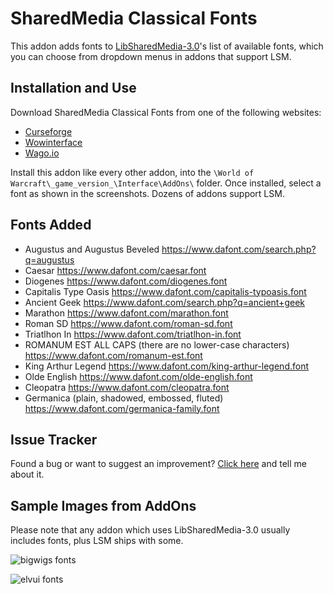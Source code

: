 # SharedMedia Classical Fonts

This addon adds fonts to [LibSharedMedia-3.0](https://www.curseforge.com/wow/addons/libsharedmedia-3-0)'s list of available fonts, which you can choose from dropdown menus in addons that support LSM.

## Installation and Use

Download SharedMedia Classical Fonts from one of the following websites:

* [Curseforge](https://www.curseforge.com/wow/addons/sharedmedia-classicalfonts)
* [Wowinterface](https://www.wowinterface.com/downloads/info22318-SharedMedia_ClassicalFonts.html)
* [Wago.io](https://addons.wago.io/addons/sharedmedia-classicalfonts)

Install this addon like every other addon, into the `\World of Warcraft\_game_version_\Interface\AddOns\` folder. Once installed, select a font as shown in the screenshots. Dozens of addons support LSM.

## Fonts Added

* Augustus and Augustus Beveled https://www.dafont.com/search.php?q=augustus
* Caesar https://www.dafont.com/caesar.font
* Diogenes https://www.dafont.com/diogenes.font
* Capitalis Type Oasis https://www.dafont.com/capitalis-typoasis.font
* Ancient Geek https://www.dafont.com/search.php?q=ancient+geek
* Marathon https://www.dafont.com/marathon.font
* Roman SD https://www.dafont.com/roman-sd.font
* Triatlhon In https://www.dafont.com/triatlhon-in.font
* ROMANUM EST ALL CAPS (there are no lower-case characters) https://www.dafont.com/romanum-est.font
* King Arthur Legend https://www.dafont.com/king-arthur-legend.font
* Olde English https://www.dafont.com/olde-english.font
* Cleopatra https://www.dafont.com/cleopatra.font
* Germanica (plain, shadowed, embossed, fluted) https://www.dafont.com/germanica-family.font

## Issue Tracker

Found a bug or want to suggest an improvement? [Click here](https://github.com/Myrroddin/sharedmedia-classicalfonts/issues) and tell me about it.

## Sample Images from AddOns

Please note that any addon which uses LibSharedMedia-3.0 usually includes fonts, plus LSM ships with some.

![bigwigs fonts](https://github.com/Myrroddin/sharedmedia-classicalfonts/assets/6456346/6ec7bb1e-bfb2-4273-980d-139298a5d563)

![elvui fonts](https://github.com/Myrroddin/sharedmedia-classicalfonts/assets/6456346/375aebfa-31ea-4779-abd3-9130a4947700)
